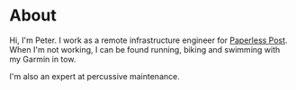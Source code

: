 # About


Hi, I'm Peter. I work as a remote infrastructure engineer for [Paperless Post](https://www.paperlesspost.com/).
When I'm not working, I can be found running, biking and swimming with my Garmin in tow.

I'm also an expert at percussive maintenance.

